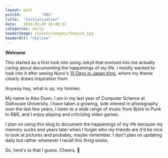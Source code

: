 ```yaml
---
layout: post
postId:			"001"
title:  "Initialization"
date:   2018-03-09 10:48:32
categories: daily
headerImage: /assets/images/fenwick.jpg
headerAlt: "skyline"
---
```

**Welcome**

This started as a first look into using Jekyll that evolved into me actually caring about documenting the happenings of my life. I mostly wanted to look into it after seeing Nuno's [15 Days in Japan blog](http://15daysinjapan.com), where my theme clearly draws inspiration from.

Anyway hey, what is up, my homies.

My name is Alex Dunn. I am in my last year of Computer Science at Dalhousie University. I have taken a growing, side interest in photography over the last few years, I listen to a wide range of music from Björk to Punk to R&B, and I enjoy playing and critcizing video games.

I plan on using this blog to document the happenings of my life because my memory sucks and years later when I forget who my friends are it'd be nice to look at pictures and probably, maybe remember. I don't plan on updating daily but rather whenever I recall this thing exists.

So, here's to that I guess. Cheers. 🍵
